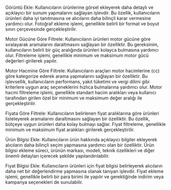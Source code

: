 Görüntü Ekle: Kullanıcıların ürünlerine görsel ekleyerek daha detaylı ve açıklayıcı bir sunum yapmalarını sağlayan işlevdir. Bu özellik, kullanıcıların ürünleri daha iyi tanıtmasına ve alıcıların daha bilinçli karar vermesine yardımcı olur. Fotoğraf ekleme işlemi, genellikle belirli bir format ve boyut sınırı çerçevesinde gerçekleştirilir.

Motor Gücüne Göre Filtrele: Kullanıcıların ürünleri motor gücüne göre sıralayarak aramalarını daraltmasını sağlayan bir özelliktir. Bu gereksinim, kullanıcıların belirli bir güç aralığında ürünleri kolayca bulmasına yardımcı olur. Filtreleme işlemi, genellikle minimum ve maksimum motor gücü değerleri girilerek yapılır.

Motor Hacmine Göre Filtrele: Kullanıcıların araçları motor hacimlerine (cc) göre kategorize ederek arama yapmalarını sağlayan bir özelliktir. Bu işlevsellik, kullanıcıların performans, yakıt tüketimi ve vergi dilimi gibi kriterlere uygun araç seçeneklerini hızlıca bulmalarına yardımcı olur. Motor hacmi filtreleme işlemi, genellikle standart hacim aralıkları veya kullanıcı tarafından girilen özel bir minimum ve maksimum değer aralığı ile gerçekleştirilir.

Fiyata Göre Filtrele: Kullanıcıların belirlenen fiyat aralıklarına göre ürünleri listeleyerek aramalarını daraltmasını sağlayan bir özelliktir. Bu özellik, bütçeye uygun ürünleri daha kolay bulmayı sağlar. Fiyat filtreleme, genellikle minimum ve maksimum fiyat aralıkları girilerek gerçekleştirilir.

Ürün Bilgisi Ekle: Kullanıcıların ürün hakkında açıklayıcı bilgiler ekleyerek alıcıların daha bilinçli seçim yapmasına yardımcı olan bir özelliktir. Ürün bilgisi ekleme süreci, ürünün markası, modeli, teknik özellikleri ve diğer önemli detayları içerecek şekilde yapılandırılabilir.

Fiyat Bilgisi Ekle: Kullanıcıların ürünleri için fiyat bilgisi belirleyerek alıcıların daha net bir değerlendirme yapmasına olanak tanıyan işlevdir. Fiyat ekleme işlemi, genellikle belirli bir para birimi ile yapılır ve gerektiğinde indirim veya kampanya seçenekleri de sunulabilir.
